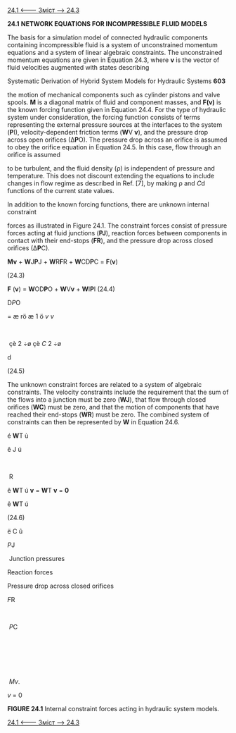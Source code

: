 [24.1 <--- ](24_1.md) [   Зміст   ](README.md) [--> 24.3](24_3.md)

**24.1**     **NETWORK EQUATIONS FOR INCOMPRESSIBLE** **FLUID MODELS**

The basis for a simulation model of connected hydraulic components containing incompressible fluid is a system of unconstrained momentum equations and a system of linear algebraic constraints. The unconstrained momentum equations are given in Equation 24.3, where **v** is the vector of fluid velocities augmented with states describing



Systematic Derivation of Hybrid System Models for Hydraulic Systems      **603**

 

the motion of mechanical components such as cylinder pistons and valve spools. **M** is a diagonal matrix of fluid and component masses, and **F(v)** is the known forcing function given in Equation 24.4. For the type of hydraulic system under consideration, the forcing function consists of terms representing the external pressure sources at the interfaces to the system (**P**I), velocity-dependent friction terms (**W**V **v**), and the pressure drop across open orifices (∆**P**O). The pressure drop across an orifice is assumed to obey the orifice equation in Equation 24.5. In this case, flow through an orifice is assumed

to be turbulent, and the fluid density (ρ) is independent of pressure and temperature. This does not discount extending the equations to include changes in flow regime as described in Ref. [7], by making ρ and *C*d functions of the current state values.

In addition to the known forcing functions, there are unknown internal constraint

forces as illustrated in Figure 24.1. The constraint forces consist of pressure forces acting at fluid junctions (**PJ**), reaction forces between components in contact with their end-stops (**FR**), and the pressure drop across closed orifices (∆**P**C).



**Mv** + **W**J**P**J + **W**R**F**R + **W**CD**P**C = **F**(**v**)





(24.3)



 

**F** (**v**) = **W**OD**P**O + **W**V**v** + **W**I**P**I                   (24.4)

 



 

D*P*O



= æ rö æ 1 ö *v* *v*

​          

​        çè 2 ÷ø çè *C* 2 ÷ø        



d





 

(24.5)



 

  The unknown constraint forces are related to a system of algebraic constraints. The velocity constraints include the requirement that the sum of the flows into a junction must be zero (**WJ**), that flow through closed orifices (**WC**) must be zero, and that the motion of components that have reached their end-stops (**WR**) must be zero. The combined system of constraints can then be represented by **W** in Equation 24.6.

é **W**T ù

ê   J ú



​     

​        R        



ê **W**T ú **v** = **W**T **v** = **0**



ê **W**T ú



(24.6)



ë   C û

*P*J

​                                                           Junction pressures

 

 



 

Reaction forces

 

 

Pressure drop across closed orifices





*F*R

 

 

​                      

​           *P*C          





   



​       

​       

​       

​          *Mv*.          



*v* = 0





 

**FIGURE 24.1** Internal constraint forces acting in hydraulic system models.

[24.1 <--- ](24_1.md) [   Зміст   ](README.md) [--> 24.3](24_3.md)